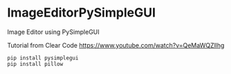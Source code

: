 # ImageEditorPySimpleGUI
Image Editor using PySimpleGUI

Tutorial from Clear Code https://www.youtube.com/watch?v=QeMaWQZllhg

```
pip install pysimplegui
pip install pillow
```